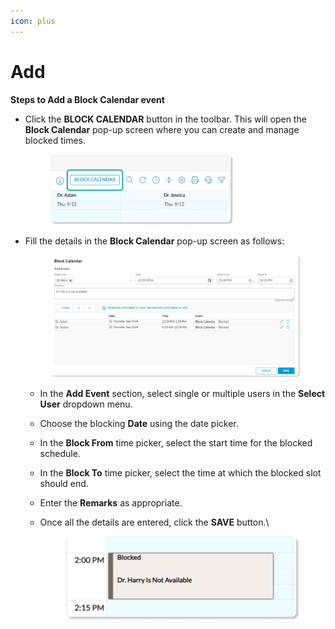 ```yaml
---
icon: plus
---
```


# Add

**Steps to Add a Block Calendar event**

*   Click the **BLOCK CALENDAR** button in the toolbar. This will open the **Block Calendar** pop-up screen where you can create and manage blocked times.

    <figure><img src="../../.gitbook/assets/image (34).png" alt="" width="293"><figcaption></figcaption></figure>
*   Fill the details in the **Block Calendar** pop-up screen as follows:

    <figure><img src="../../.gitbook/assets/image (35).png" alt=""><figcaption></figcaption></figure>

    * In the **Add Event** section, select single or multiple users in the **Select User** dropdown menu.
    * Choose the blocking **Date** using the date picker.
    * In the **Block From** time picker, select the start time for the blocked schedule.
    * In the **Block To** time picker, select the time at which the blocked slot should end.
    * Enter the **Remarks** as appropriate.
    *   Once all the details are entered, click the **SAVE** button.\


        <figure><img src="../../.gitbook/assets/image (36).png" alt="" width="375"><figcaption></figcaption></figure>

